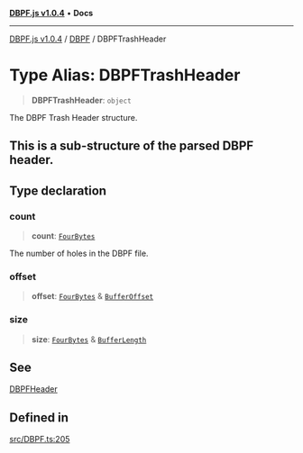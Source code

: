 [**DBPF.js v1.0.4**](../../README.md) • **Docs**

***

[DBPF.js v1.0.4](../../README.md) / [DBPF](../README.md) / DBPFTrashHeader

# Type Alias: DBPFTrashHeader

> **DBPFTrashHeader**: `object`

The DBPF Trash Header structure.

This is a sub-structure of the parsed DBPF header.
-

## Type declaration

### count

> **count**: [`FourBytes`](../../BufferStore/type-aliases/FourBytes.md)

The number of holes in the DBPF file.

### offset

> **offset**: [`FourBytes`](../../BufferStore/type-aliases/FourBytes.md) & [`BufferOffset`](../../polyfill.Buffer/type-aliases/BufferOffset.md)

### size

> **size**: [`FourBytes`](../../BufferStore/type-aliases/FourBytes.md) & [`BufferLength`](../../polyfill.Buffer/type-aliases/BufferLength.md)

## See

[DBPFHeader](DBPFHeader.md)

## Defined in

[src/DBPF.ts:205](https://github.com/anonhostpi/DBPF.js/blob/5970b3db05862f3a4fc27886740f0325e027cf60/src/DBPF.ts#L205)
